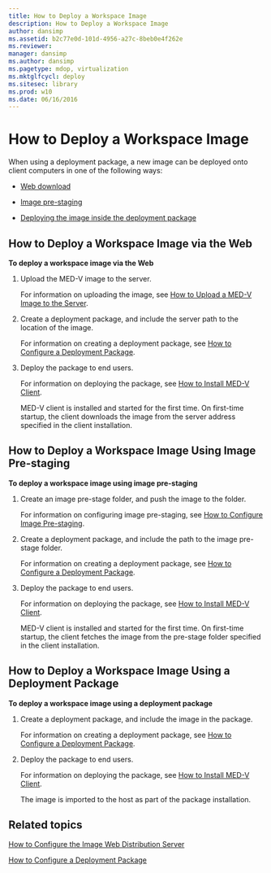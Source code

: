 ```yaml
---
title: How to Deploy a Workspace Image
description: How to Deploy a Workspace Image
author: dansimp
ms.assetid: b2c77e0d-101d-4956-a27c-8beb0e4f262e
ms.reviewer: 
manager: dansimp
ms.author: dansimp
ms.pagetype: mdop, virtualization
ms.mktglfcycl: deploy
ms.sitesec: library
ms.prod: w10
ms.date: 06/16/2016
---
```



# How to Deploy a Workspace Image


When using a deployment package, a new image can be deployed onto client computers in one of the following ways:

-   [Web download](#bkmk-howtodeployaworkspaceimageviatheweb)

-   [Image pre-staging](#bkmk-howtodeployaworkspaceimageusingimageprestaging)

-   [Deploying the image inside the deployment package](#bkmk-howtodeployaworkspaceimageusingadeploymentapackage)

## <a href="" id="bkmk-howtodeployaworkspaceimageviatheweb"></a>How to Deploy a Workspace Image via the Web


**To deploy a workspace image via the Web**

1.  Upload the MED-V image to the server.

    For information on uploading the image, see [How to Upload a MED-V Image to the Server](how-to-upload-a-med-v-image-to-the-server.md).

2.  Create a deployment package, and include the server path to the location of the image.

    For information on creating a deployment package, see [How to Configure a Deployment Package](how-to-configure-a-deployment-package.md).

3.  Deploy the package to end users.

    For information on deploying the package, see [How to Install MED-V Client](how-to-install-med-v-clientdeployment-package.md).

    MED-V client is installed and started for the first time. On first-time startup, the client downloads the image from the server address specified in the client installation.

## <a href="" id="bkmk-howtodeployaworkspaceimageusingimageprestaging"></a>How to Deploy a Workspace Image Using Image Pre-staging


**To deploy a workspace image using image pre-staging**

1.  Create an image pre-stage folder, and push the image to the folder.

    For information on configuring image pre-staging, see [How to Configure Image Pre-staging](how-to-configure-image-pre-staging.md).

2.  Create a deployment package, and include the path to the image pre-stage folder.

    For information on creating a deployment package, see [How to Configure a Deployment Package](how-to-configure-a-deployment-package.md).

3.  Deploy the package to end users.

    For information on deploying the package, see [How to Install MED-V Client](how-to-install-med-v-clientdeployment-package.md).

    MED-V client is installed and started for the first time. On first-time startup, the client fetches the image from the pre-stage folder specified in the client installation.

## <a href="" id="bkmk-howtodeployaworkspaceimageusingadeploymentapackage"></a>How to Deploy a Workspace Image Using a Deployment Package


**To deploy a workspace image using a deployment package**

1.  Create a deployment package, and include the image in the package.

    For information on creating a deployment package, see [How to Configure a Deployment Package](how-to-configure-a-deployment-package.md).

2.  Deploy the package to end users.

    For information on deploying the package, see [How to Install MED-V Client](how-to-install-med-v-clientdeployment-package.md).

    The image is imported to the host as part of the package installation.

## Related topics


[How to Configure the Image Web Distribution Server](how-to-configure-the-image-web-distribution-server.md)

[How to Configure a Deployment Package](how-to-configure-a-deployment-package.md)

 

 





